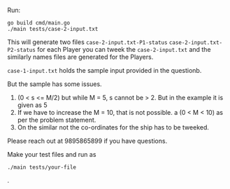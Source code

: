 Run:

```
go build cmd/main.go
./main tests/case-2-input.txt
```

This will generate two files `case-2-input.txt-P1-status` `case-2-input.txt-P2-status` for each Player
you can tweek the `case-2-input.txt` and the similarly names files are generated for the Players.

`case-1-input.txt` holds the sample input provided in the questionb.

But the sample has some issues.

 1. (0 < s <= M/2) but while M = 5, s cannot be > 2. But in the example it is given as 5
 2. If we have to increase the M = 10, that is not possible. a (0 < M < 10) as per the problem statement.
 3. On the similar not the co-ordinates for the ship has to be tweeked.

 Please reach out at 9895865899 if you have questions.

 Make your test files and run as

 ```
 ./main tests/your-file
 ```


.
